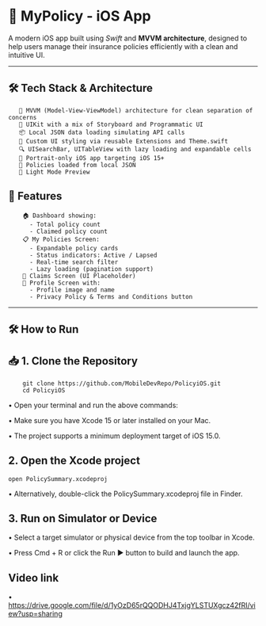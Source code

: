 # 📱 MyPolicy - iOS App
 
A modern iOS app built using *Swift* and **MVVM architecture**, designed to help users manage their insurance policies efficiently with a clean and intuitive UI.
 
---

## 🛠️ Tech Stack & Architecture
       🧩 MVVM (Model-View-ViewModel) architecture for clean separation of concerns
       🎯 UIKit with a mix of Storyboard and Programmatic UI
       📦 Local JSON data loading simulating API calls
       🎨 Custom UI styling via reusable Extensions and Theme.swift
       🔍 UISearchBar, UITableView with lazy loading and expandable cells
       📱 Portrait-only iOS app targeting iOS 15+
       🧾 Policies loaded from local JSON
       🌄 Light Mode Preview
    
 
## 🚀 Features

        🏠 Dashboard showing:
          - Total policy count
          - Claimed policy count
        📋 My Policies Screen:
          - Expandable policy cards
          - Status indicators: Active / Lapsed
          - Real-time search filter
          - Lazy loading (pagination support)
        📂 Claims Screen (UI Placeholder)
        👤 Profile Screen with:
          - Profile image and name
          - Privacy Policy & Terms and Conditions button
---
 
## 🛠️ How to Run
 
## 📥 1. Clone the Repository
        git clone https://github.com/MobileDevRepo/PolicyiOS.git
        cd PolicyiOS

 •	Open your terminal and run the above commands:

 •	Make sure you have Xcode 15 or later installed on your Mac.
 
 •	The project supports a minimum deployment target of iOS 15.0.



## 2. Open the Xcode project

    open PolicySummary.xcodeproj
    
•	Alternatively, double-click the PolicySummary.xcodeproj file in Finder.

    
## 3. Run on Simulator or Device
 •	Select a target simulator or physical device from the top toolbar in Xcode.
	
•	Press Cmd + R or click the Run ▶️ button to build and launch the app.


## Video link

 •	https://drive.google.com/file/d/1yOzD65rQQODHJ4TxjgYLSTUXgcz42fRI/view?usp=sharing

